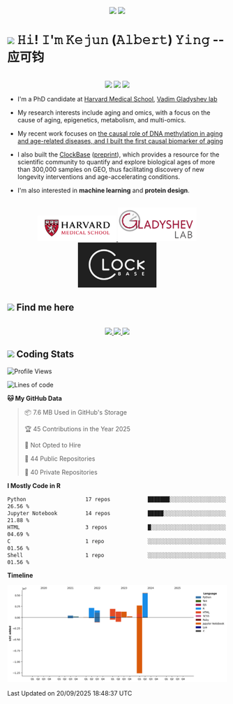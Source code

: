 
<p align="center">
  <img src="https://github-readme-stats.vercel.app/api?username=albert-ying&show_icons=true&hide_border=true&count_private=true&theme=tokyonight&include_all_commits=true", width="400"/>
  <img src="https://github-readme-stats.vercel.app/api/top-langs/?username=albert-ying&layout=compact&theme=tokyonight&hide_border=true", width="300"/> <br>
</p>


<h1><b> <img src="https://media.giphy.com/media/5A4gz2QktOjs3nYq1U/giphy.gif", width="80px",/> 𝙷𝚒! 𝙸'𝚖 𝙺𝚎𝚓𝚞𝚗 (𝙰𝚕𝚋𝚎𝚛𝚝) 𝚈𝚒𝚗𝚐 -- 应可钧 </b></h1>

<div align="center",>
  <br>
  <img src="https://media.giphy.com/media/GlFkO4k5r1bdQVxKTw/giphy.gif", width="180",/> 
  <img src="https://media.giphy.com/media/OitByEKy91r98Glzar/giphy.gif", width="180",/> 
  <img src="https://media.giphy.com/media/jX1LDiYwxAAYohQ3qa/giphy.gif", width="180"/>
</div>


- I'm a PhD candidate at [Harvard Medical School](https://hms.harvard.edu/), [Vadim Gladyshev lab](https://gladyshevlab.bwh.harvard.edu/)

- My research interests include aging and omics, with a focus on the cause of aging, epigenetics, metabolism, and multi-omics.

- My recent work focuses on [the causal role of DNA methylation in aging and age-related diseases, and I built the first causal biomarker of
aging](https://t.co/yAWcTiPCaV)

- I also built the [ClockBase](https://clockbase.org) ([preprint](https://www.biorxiv.org/content/10.1101/2023.02.28.530532v1)), which provides a
resource for the scientific community to quantify and explore biological ages of more than 300,000 samples on GEO, thus facilitating discovery of
new longevity interventions and age-accelerating conditions.

- I'm also interested in **machine learning** and **protein design**.

<div align="center",>
  <br>
  <a href="https://hms.harvard.edu/">
  <img src="./hms_logo.png", width="180",/>
  <a/>
  <a href="https://gladyshevlab.bwh.harvard.edu/">
  <img src="./gladyshevlab_logo.png", width="180",/>
  <a/>
  <a href="https://www.clockbase.org">
  <img src="clockbase-logo.png", width="180",/>
  <a/>
</div>

<h2><b> <img src="https://media.giphy.com/media/X7jYaZR9uxmovsYWPR/giphy.gif", width="80px",/> Find me here </b></h2>
    
<div>
<div align="center",>
  <br>
  <a href="https://www.linkedin.com/in/kejun-albert-ying/">
  <img src="https://media.giphy.com/media/sQB6lgeTlv5Krjq7YN/giphy.gif", width="180",/> 
  <a/>
  <a href="https://scholar.google.com/citations?user=JS7AdkcAAAAJ&hl=en">
  <img src="https://media.giphy.com/media/stneg6zcHqtNj2jjTw/giphy.gif", width="180",/> 
  <a/>
  <a href="https://twitter.com/KejunYing">
  <img src="https://media.giphy.com/media/iFUiSYMNPvIJZDpMKN/giphy.gif", width="180"/>
  </a>
</div>

</div>

<h2><b> <img src="https://media.giphy.com/media/QKUx6kHItu3ilaVMdn/giphy.gif", width="180px",/> Coding Stats </b></h2>

<!--START_SECTION:waka-->
![Profile Views](http://img.shields.io/badge/Profile%20Views-6-blue)

![Lines of code](https://img.shields.io/badge/From%20Hello%20World%20I%27ve%20Written-17.3%20million%20lines%20of%20code-blue)

**🐱 My GitHub Data** 

> 📦 7.6 MB Used in GitHub's Storage 
 > 
> 🏆 45 Contributions in the Year 2025
 > 
> 🚫 Not Opted to Hire
 > 
> 📜 44 Public Repositories 
 > 
> 🔑 40 Private Repositories 
 > 
**I Mostly Code in R** 

```text
Python                   17 repos            ███████░░░░░░░░░░░░░░░░░░   26.56 % 
Jupyter Notebook         14 repos            █████░░░░░░░░░░░░░░░░░░░░   21.88 % 
HTML                     3 repos             █░░░░░░░░░░░░░░░░░░░░░░░░   04.69 % 
C                        1 repo              ░░░░░░░░░░░░░░░░░░░░░░░░░   01.56 % 
Shell                    1 repo              ░░░░░░░░░░░░░░░░░░░░░░░░░   01.56 % 
```



**Timeline**

![Lines of Code chart](https://raw.githubusercontent.com/albert-ying/albert-ying/main/assets/bar_graph.png)


 Last Updated on 20/09/2025 18:48:37 UTC
<!--END_SECTION:waka-->


